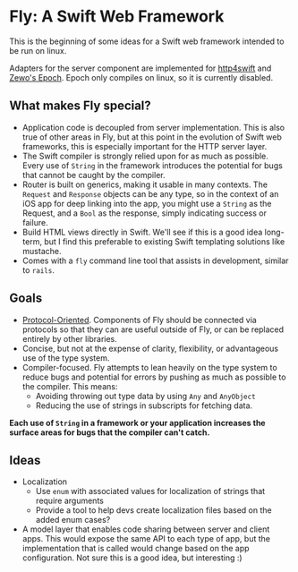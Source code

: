 # Fly: A Swift Web Framework

This is the beginning of some ideas for a Swift web framework intended to be run on linux.

Adapters for the server component are implemented for [http4swift](https://github.com/takebayashi/http4swift) and [Zewo's
Epoch](https://github.com/Zewo/Epoch). Epoch only compiles on linux, so it is currently disabled.

## What makes Fly special?

- Application code is decoupled from server implementation.
  This is also true of other areas in Fly, but at this point in the evolution of
  Swift web frameworks, this is especially important for the HTTP server layer.
- The Swift compiler is strongly relied upon for as much as possible. Every use of `String` in the framework
  introduces the potential for bugs that cannot be caught by the compiler.
- Router is built on generics, making it usable in many contexts. The `Request` and `Response` objects
  can be any type, so in the context of an iOS app for deep linking into the app,
  you might use a `String` as the Request, and a `Bool` as the response, simply indicating success or failure.
- Build HTML views directly in Swift. We'll see if this is a good idea long-term, but I find this preferable to
  existing Swift templating solutions like mustache.
- Comes with a `fly` command line tool that assists in development, similar to `rails`.


## Goals

- [Protocol-Oriented](https://developer.apple.com/videos/play/wwdc2015-408/). Components of Fly
  should be connected via protocols so that they can are useful outside of Fly, or can be replaced
  entirely by other libraries.
- Concise, but not at the expense of clarity, flexibility, or advantageous use of the type system.
- Compiler-focused. Fly attempts to lean heavily on the type system to reduce bugs and potential for
  errors by pushing as much as possible to the compiler. This means:
    - Avoiding throwing out type data by using `Any` and `AnyObject`
    - Reducing the use of strings in subscripts for fetching data.

**Each use of `String` in a framework or your application increases the surface areas for bugs
that the compiler can't catch.**

## Ideas

- Localization
  - Use `enum` with associated values for localization of strings that require arguments
  - Provide a tool to help devs create localization files based on the added enum cases?
- A model layer that enables code sharing between server and client apps. This would expose the same
  API to each type of app, but the implementation that is called would change based on the app
  configuration. Not sure this is a good idea, but interesting :)


